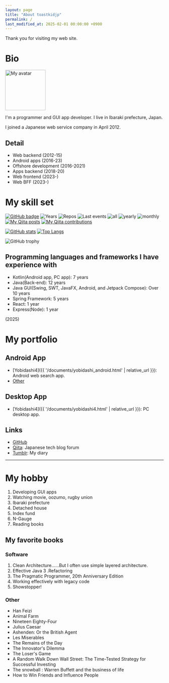 ```yaml
---
layout: page
title: "About toastkidjp"
permalink: /
last_modified_at: 2025-02-01 00:00:00 +0900
---
```


Thank you for visiting my web site.

<div id="link_to_article"></div>

# Bio
<img src="{{ '/assets/image/toast_icon.jpg' | relative_url }}" alt="My avatar" title="My avatar" width="128" height="!28">

I'm a programmer and GUI app developer. I live in Ibaraki prefecture, Japan.

I joined a Japanese web service company in April 2012.

## Detail
- Web backend (2012-15)
- Android apps (2016-23)
- Offshore development (2016-2021)
- Apps backend (2018-20)
- Web frontend (2023-)
- Web BFF (2023-)

# My skill set
[![GitHub badge](https://img.shields.io/github/followers/toastkidjp?label=follow&logo=github&style=flat)](https://github.com/toastkidjp?tab=followers)
![Years](https://badges.pufler.dev/years/toastkidjp)
![Repos](https://badges.pufler.dev/repos/toastkidjp)
![Last events](https://img.shields.io/badge/dynamic/json?label=Latest%20event&query=%24%5B0%5D.created_at&url=https%3A%2F%2Fapi.github.com%2Fusers%2Ftoastkidjp%2Fevents)
![all](https://badges.pufler.dev/commits/all/toastkidjp)
![yearly](https://badges.pufler.dev/commits/yearly/toastkidjp)
![monthly](https://badges.pufler.dev/commits/monthly/toastkidjp)
[![My Qiita posts](https://qiita-badge.apiapi.app/s/toastkidjp/posts.svg)](http://qiita.com/toastkidjp)
[![My Qiita contributions](https://qiita-badge.apiapi.app/s/toastkidjp/contributions.svg)](http://qiita.com/toastkidjp)


[![GitHub stats](https://github-readme-stats.vercel.app/api?username=toastkidjp)](https://github.com/toastkidjp) [![Top Langs](https://github-readme-stats.vercel.app/api/top-langs/?username=toastkidjp)](https://github.com/toastkidjp)

<img class="too-wide-image" alt="GitHub trophy" src="https://github-profile-trophy.vercel.app/?username=toastkidjp"/>

## Programming languages and frameworks I have experience with
- Kotlin(Android app, PC app): 7 years
- Java(Back-end): 12 years
- Java GUI(Swing, SWT, JavaFX, Android, and Jetpack Compose): Over 10 years
- Spring Framework: 5 years
- React: 1 year
- Express(Node): 1 year

(2025)

# My portfolio

## Android App
- [Yobidashi4]({{ '/documents/yobidashi_android.html' | relative_url }}): Android web search app.
- [Other](https://play.google.com/store/apps/developer?id=toastkidjp)

## Desktop App
- [Yobidashi4]({{ '/documents/yobidashi4.html' | relative_url }}): PC desktop app.

## Links
- [GitHub](https://github.com/toastkidjp)
- [Qiita](https://qiita.com/toastkidjp): Japanese tech blog forum
- [Tumblr](https://toastkidjp.tumblr.com/): My diary

----

# My hobby

1. Developing GUI apps
2. Watching movie, oozumo, rugby union
3. Ibaraki prefecture
4. Detached house
5. Index fund
6. N-Gauge
7. Reading books

## My favorite books

### Software
1. Clean Architecture……But I often use simple layered architecture.
2. Effective Java
3 .Refactoring
4. The Pragmatic Programmer, 20th Anniversary Edition
5. Working effectively with legacy code
6. Showstopper!

### Other
- Han Feizi
- Animal Farm
- Nineteen Eighty-Four
- Julius Caesar
- Ashenden: Or the British Agent
- Les Miserables
- The Remains of the Day
- The Innovator's Dilemma
- The Loser's Game
- A Random Walk Down Wall Street: The Time-Tested Strategy for Successful Investing
- The snowball : Warren Buffett and the business of life
- How to Win Friends and Influence People
